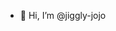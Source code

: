 - 👋 Hi, I’m @jiggly-jojo

<!---
jiggly-jojo/jiggly-jojo is a ✨ special ✨ repository because its `README.md` (this file) appears on your GitHub profile.
You can click the Preview link to take a look at your changes.
--->
